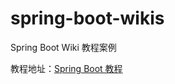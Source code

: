 # spring-boot-wikis

Spring Boot Wiki 教程案例

教程地址：[Spring Boot 教程](http://www.imooc.com/wiki/springbootlesson)

